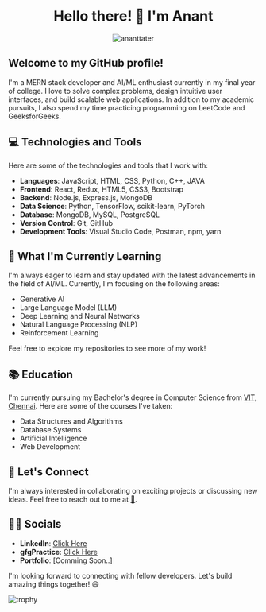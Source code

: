 <h1 align="center"> Hello there! 👋 I'm Anant </h1>

<p align="center"> <img src="https://komarev.com/ghpvc/?username=ananttater&label=Profile%20views&color=0e75b6&style=flat" alt="ananttater" /> </p>

## Welcome to my GitHub profile!

I'm a MERN stack developer and AI/ML enthusiast currently in my final year of college. I love to solve complex problems, design intuitive user interfaces, and build scalable web applications. 
In addition to my academic pursuits, I also spend my time practicing programming on LeetCode and GeeksforGeeks.

## 💻 Technologies and Tools

Here are some of the technologies and tools that I work with:

- **Languages**: JavaScript, HTML, CSS, Python, C++, JAVA
- **Frontend**: React, Redux, HTML5, CSS3, Bootstrap
- **Backend**: Node.js, Express.js, MongoDB
- **Data Science**: Python, TensorFlow, scikit-learn, PyTorch
- **Database**: MongoDB, MySQL, PostgreSQL
- **Version Control**: Git, GitHub
- **Development Tools**: Visual Studio Code, Postman, npm, yarn


## 🌱 What I'm Currently Learning

I'm always eager to learn and stay updated with the latest advancements in the field of AI/ML. Currently, I'm focusing on the following areas:

- Generative AI
- Large Language Model (LLM)
- Deep Learning and Neural Networks
- Natural Language Processing (NLP)
- Reinforcement Learning

Feel free to explore my repositories to see more of my work!

## 📚 Education

I'm currently pursuing my Bachelor's degree in Computer Science from [VIT, Chennai](https://chennai.vit.ac.in/). Here are some of the courses I've taken:

- Data Structures and Algorithms
- Database Systems
- Artificial Intelligence
- Web Development

## 💬 Let's Connect

I'm always interested in collaborating on exciting projects or discussing new ideas. Feel free to reach out to me at [📨](mailto:ananttater@gmail.com).

## 🤝🏻 Socials
- **LinkedIn**: [Click Here](https://www.linkedin.com/in/ananttater/)
- **gfgPractice**: [Click Here](https://auth.geeksforgeeks.org/user/ananttater)
- **Portfolio**: [Comming Soon..]

I'm looking forward to connecting with fellow developers. Let's build amazing things together! 😄



<!-- <img src="https://github-profile-summary-cards.vercel.app/api/cards/profile-details?username=ananttater&theme=solarized_dark"  display=block width=100% height=auto alt="1"> -->

![trophy](https://github-profile-trophy.vercel.app/?username=ananttater&title=Stars,Commit,PR&column=3&margin-w=15&margin-h=15&theme=discord)
